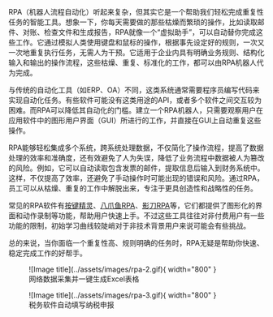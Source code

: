 RPA（机器人流程自动化）听起来复杂，但其实它是一个帮助我们轻松完成重复性任务的智能工具。想象一下，你每天需要做的那些枯燥而繁琐的操作，比如读取邮件、对账、检查文件和生成报告，RPA就像一个“虚拟助手”，可以自动替你完成这些工作。它通过模拟人类使用键盘和鼠标的操作，根据事先设定好的规则，一次又一次地重复执行任务，无需人为干预。它适用于企业内具有明确业务规则、结构化输入和输出的操作流程，这些枯燥、重复、标准化的工作，都可以由RPA机器人代为完成。

与传统的自动化工具（如ERP、OA）不同，这类系统通常需要程序员编写代码来实现自动化任务。有些软件可能没有这类用途的API，或者多个软件之间交互较为困难。而RPA可以降低其自动化的门槛。建立一个RPA机器人，只需要观察用户在应用软件中的图形用户界面（GUI）所进行的工作，并直接在GUI上自动重复这些操作。

RPA能够轻松集成多个系统，跨系统处理数据，不仅简化了操作流程，提高了数据处理的效率和准确度，还有效避免了人为失误，降低了业务流程中数据被人为篡改的风险。例如，它可以自动读取包含发票的邮件，提取信息后输入到财务系统中。这样，不仅提高了效率，还避免了手动操作时可能出现的错误和风险。通过RPA，员工可以从枯燥、重复的工作中解脱出来，专注于更具创造性和战略性的任务。

常见的RPA软件有[按键精灵](https://www.anjian.com/)、[八爪鱼RPA](https://rpa.bazhuayu.com/)、[影刀RPA](https://www.yingdao.com/)等，它们都提供了图形化的界面和动作录制等功能，帮助用户快速上手。不过这些工具往往对非付费用户有一些功能的限制，初始学习曲线较陡峭对于非技术背景用户来说可能会有些挑战。

总的来说，当你面临一个重复性高、规则明确的任务时，RPA无疑是帮助你快速、稳定完成工作的好帮手。


<figure markdown="span">
  ![Image title](../assets/images/rpa-2.gif){ width="800" }
  <figcaption>网络数据采集并一键生成Excel表格</figcaption>
</figure>

<figure markdown="span">
  ![Image title](../assets/images/rpa-3.gif){ width="800" }
  <figcaption>税务软件自动填写纳税申报</figcaption>
</figure>

